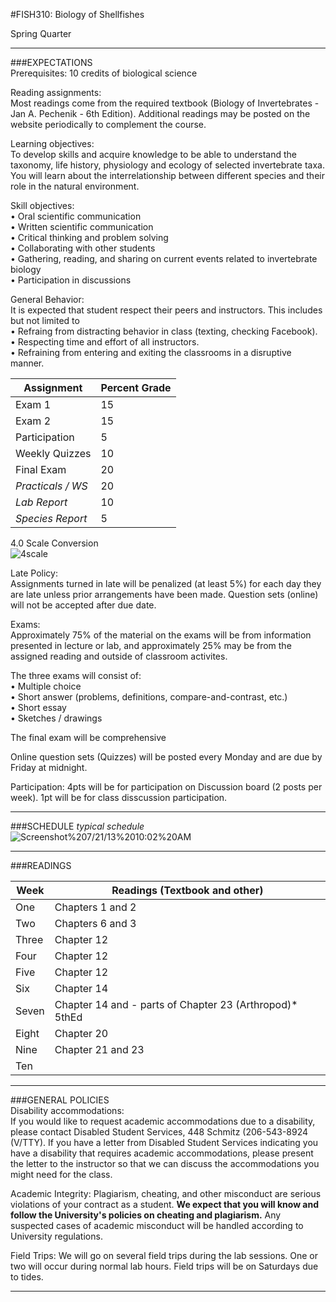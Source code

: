 #FISH310: Biology of Shellfishes

Spring Quarter

---

###EXPECTATIONS   
Prerequisites:        10 credits of biological science

Reading assignments:          
Most readings come from the required textbook (Biology of Invertebrates - Jan A. Pechenik - 6th Edition).  Additional readings may be posted on the website periodically to complement the course.

Learning objectives:                
To develop skills and acquire knowledge to be able to understand the taxonomy, life history, physiology and ecology of selected invertebrate taxa.  You will learn about the interrelationship between different species and their role in the natural environment.  

Skill objectives:      
 • Oral scientific communication                 
 • Written scientific communication  
 • Critical thinking and problem solving   
 • Collaborating with other students   
 • Gathering, reading, and sharing on current events related to invertebrate biology   
 • Participation in discussions 

General Behavior:   
It is expected that student respect their peers and instructors. This includes but not limited to    
 • Refraing from distracting behavior in class (texting, checking Facebook).   
 • Respecting time and effort of all instructors.    
 • Refraining from entering and exiting the classrooms in a disruptive manner. 




|Assignment         |        Percent Grade    
|-------------------|-------------------------    
|Exam 1             | 15 
|Exam 2             | 15
|Participation      | 5
|Weekly Quizzes     | 10
|Final Exam         | 20
|_Practicals / WS_    | 20
|_Lab Report_         | 10
|_Species Report_     | 5
  




4.0 Scale Conversion   
![4scale](https://www.evernote.com/shard/s10/sh/9a111d86-8ae2-47ba-9592-14f61a296128/f5b89fd336cd91d514b6038343bdf7f7/deep/0/Catalyst-GradeBook.png)




Late Policy:             
Assignments turned in late will be penalized (at least 5%) for each day they are late unless prior arrangements have been made. Question sets (online) will not be accepted after due date.

Exams:                     
Approximately 75% of the material on the exams will be from information presented in lecture or lab, and approximately 25% may be from the assigned reading and outside of classroom activites. 

The three exams will consist of:  
• Multiple choice   
• Short answer (problems, definitions, compare-and-contrast, etc.)    
• Short essay  
• Sketches / drawings  

 The final exam will be comprehensive 

Online question sets (Quizzes) will be posted every Monday and are due by Friday at midnight.

Participation: 4pts will be for participation on Discussion board (2 posts per week). 1pt will be for class disscussion participation.

---

###SCHEDULE
_typical schedule_  
<img src="https://www.evernote.com/shard/s10/sh/3495249f-4b86-4bfb-be27-b07e18db8150/aba8e530d44d7a8f8d1179c57d870ebe/deep/0/Screenshot%207/21/13%2010:02%20AM.png" alt="Screenshot%207/21/13%2010:02%20AM" /> 

---

###READINGS   


Week	|  Readings (Textbook and other)   
-------	| -------------------------------   
One    	|    Chapters 1 and 2   
Two	  	|    Chapters 6 and 3 
Three	| 	 Chapter 12   
Four	|	 Chapter 12   
Five	|	 Chapter 12   
Six		|	 Chapter 14  
Seven	|	 Chapter 14 and - parts of Chapter 23 (Arthropod)* 5thEd   
Eight	|	 Chapter 20   
Nine	|	 Chapter 21 and 23   
Ten		|	 
 
--- 

###GENERAL POLICIES   
Disability accommodations:     
If you would like to request academic accommodations due to a disability, please contact Disabled Student Services, 448 Schmitz (206-543-8924 (V/TTY).  If you have a letter from Disabled Student Services indicating you have a disability that requires academic accommodations, please present the letter to the instructor so that we can discuss the accommodations you might need for the class.

Academic Integrity: 
Plagiarism, cheating, and other misconduct are serious violations of your contract as a student. **We expect that you will know and follow the University's policies on cheating and plagiarism.** Any suspected cases of academic misconduct will be handled according to University regulations.  

Field Trips:  We will go on several field trips during the lab sessions. One or two will occur during normal lab hours. Field trips will be on Saturdays due to tides.  

---

